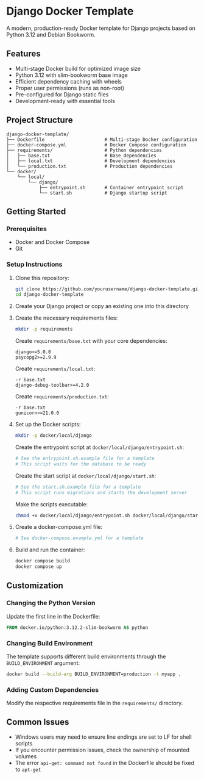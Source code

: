 # Django Docker Template

A modern, production-ready Docker template for Django projects based on Python 3.12 and Debian Bookworm.

## Features

- Multi-stage Docker build for optimized image size
- Python 3.12 with slim-bookworm base image
- Efficient dependency caching with wheels
- Proper user permissions (runs as non-root)
- Pre-configured for Django static files
- Development-ready with essential tools

## Project Structure

```
django-docker-template/
├── Dockerfile                      # Multi-stage Docker configuration
├── docker-compose.yml              # Docker Compose configuration
├── requirements/                   # Python dependencies
│   ├── base.txt                    # Base dependencies
│   ├── local.txt                   # Development dependencies
│   └── production.txt              # Production dependencies
└── docker/
    └── local/
        └── django/
            ├── entrypoint.sh       # Container entrypoint script
            └── start.sh            # Django startup script
```

## Getting Started

### Prerequisites

- Docker and Docker Compose
- Git

### Setup Instructions

1. Clone this repository:
   ```bash
   git clone https://github.com/yourusername/django-docker-template.git
   cd django-docker-template
   ```

2. Create your Django project or copy an existing one into this directory

3. Create the necessary requirements files:
   ```bash
   mkdir -p requirements
   ```
   
   Create `requirements/base.txt` with your core dependencies:
   ```
   django>=5.0.0
   psycopg2>=2.9.9
   ```
   
   Create `requirements/local.txt`:
   ```
   -r base.txt
   django-debug-toolbar>=4.2.0
   ```
   
   Create `requirements/production.txt`:
   ```
   -r base.txt
   gunicorn>=21.0.0
   ```

4. Set up the Docker scripts:
   ```bash
   mkdir -p docker/local/django
   ```
   
   Create the entrypoint script at `docker/local/django/entrypoint.sh`:
   ```bash
   # See the entrypoint.sh.example file for a template
   # This script waits for the database to be ready
   ```
   
   Create the start script at `docker/local/django/start.sh`:
   ```bash
   # See the start.sh.example file for a template
   # This script runs migrations and starts the development server
   ```
   
   Make the scripts executable:
   ```bash
   chmod +x docker/local/django/entrypoint.sh docker/local/django/start.sh
   ```

5. Create a docker-compose.yml file:
   ```bash
   # See docker-compose.example.yml for a template
   ```

6. Build and run the container:
   ```bash
   docker compose build
   docker compose up
   ```

## Customization

### Changing the Python Version

Update the first line in the Dockerfile:
```dockerfile
FROM docker.io/python:3.12.2-slim-bookworm AS python
```

### Changing Build Environment

The template supports different build environments through the `BUILD_ENVIRONMENT` argument:

```bash
docker build --build-arg BUILD_ENVIRONMENT=production -t myapp .
```

### Adding Custom Dependencies

Modify the respective requirements file in the `requirements/` directory.

## Common Issues

- Windows users may need to ensure line endings are set to LF for shell scripts
- If you encounter permission issues, check the ownership of mounted volumes
- The error `api-get: command not found` in the Dockerfile should be fixed to `apt-get`